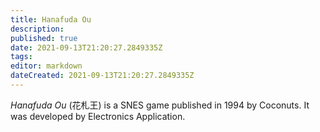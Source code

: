```yaml
---
title: Hanafuda Ou
description: 
published: true
date: 2021-09-13T21:20:27.2849335Z 
tags: 
editor: markdown
dateCreated: 2021-09-13T21:20:27.2849335Z
---
```

_Hanafuda Ou_ (<span lang='ja'>花札王</span>) is a SNES game published in 1994 by Coconuts.
It was developed by Electronics Application.

